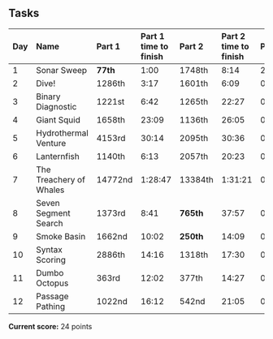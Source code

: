 ## Tasks

| Day | Name                               | Part 1 | Part 1 time to finish  | Part 2 | Part 2 time to finish | Points      | Combined runtime (ms) |
| --- | :--------------------------------- |:------ |:------------------------- |:------ | :------------------------ | :-----------| :---------------------|
| 1   | Sonar Sweep                        | **77th**   | 			1:00 				|1748th  | 			 8:14             |     24      | 		  0.3		   |
| 2   | Dive!                       		   | 1286th   | 			3:17 				|1601th  | 			 6:09             |     0      | 		  0.1		   |
| 3   |Binary Diagnostic                   | 1221st   | 			6:42 				|1265th  | 			 22:27            |     0      | 		  ??		   |
| 4   |Giant Squid                         | 1658th   | 			23:09 				|1136th  | 			 26:05            |     0      | 		  ??		   |
| 5   |Hydrothermal Venture              | 4153rd   | 			30:14				|2095th  | 			 30:36            |     0      | 		  26		   |
| 6   |Lanternfish                       | 1140th   | 			6:13				|2057th  | 			 20:23            |     0      | 		  10.6		   |
| 7   |The Treachery of Whales           | 14772nd   | 			1:28:47				|13384th  | 			 1:31:21           |     0      | 		  ??		   |
| 8   |Seven Segment Search              | 1373rd   | 			8:41				|**765th**  | 			 37:57            |     0      | 		  ??		   |
| 9   |Smoke Basin                       | 1662nd   | 			10:02				|**250th**  | 			 14:09            |     0      | 		  ??		   |
| 10  |Syntax Scoring                      | 2886th   | 			14:16				|1318th  | 			 17:30           |     0      | 		  ??		   |
| 11  |Dumbo Octopus                       | 363rd    | 			12:02				|377th  | 			 14:27           |     0      | 		  ??		   |
| 12  |Passage Pathing                     | 1022nd   | 			16:12				|542nd  | 			 21:05           |     0      | 		  ??		   |

__Current score:__ 24 points
